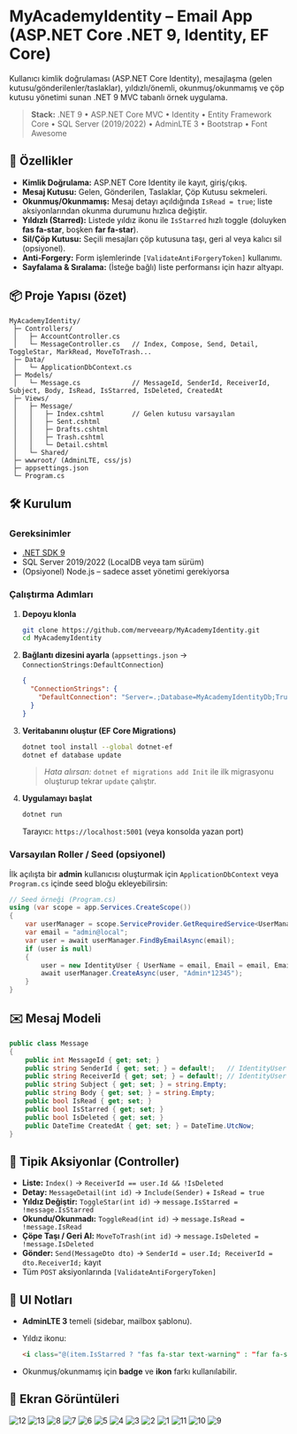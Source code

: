 # MyAcademyIdentity – Email App (ASP.NET Core .NET 9, Identity, EF Core)

Kullanıcı kimlik doğrulaması (ASP.NET Core Identity), mesajlaşma (gelen kutusu/gönderilenler/taslaklar), yıldızlı/önemli, okunmuş/okunmamış ve çöp kutusu yönetimi sunan .NET 9 MVC tabanlı örnek uygulama.

> **Stack:** .NET 9 • ASP.NET Core MVC • Identity • Entity Framework Core • SQL Server (2019/2022) • AdminLTE 3 • Bootstrap • Font Awesome

## 🚀 Özellikler

* **Kimlik Doğrulama:** ASP.NET Core Identity ile kayıt, giriş/çıkış.
* **Mesaj Kutusu:** Gelen, Gönderilen, Taslaklar, Çöp Kutusu sekmeleri.
* **Okunmuş/Okunmamış:** Mesaj detayı açıldığında `IsRead = true`; liste aksiyonlarından okunma durumunu hızlıca değiştir.
* **Yıldızlı (Starred):** Listede yıldız ikonu ile `IsStarred` hızlı toggle (doluyken **fas fa-star**, boşken **far fa-star**).
* **Sil/Çöp Kutusu:** Seçili mesajları çöp kutusuna taşı, geri al veya kalıcı sil (opsiyonel).
* **Anti‑Forgery:** Form işlemlerinde `[ValidateAntiForgeryToken]` kullanımı.
* **Sayfalama & Sıralama:** (İsteğe bağlı) liste performansı için hazır altyapı.

## 📦 Proje Yapısı (özet)

```
MyAcademyIdentity/
 ├─ Controllers/
 │   ├─ AccountController.cs
 │   └─ MessageController.cs   // Index, Compose, Send, Detail, ToggleStar, MarkRead, MoveToTrash...
 ├─ Data/
 │   └─ ApplicationDbContext.cs
 ├─ Models/
 │   └─ Message.cs             // MessageId, SenderId, ReceiverId, Subject, Body, IsRead, IsStarred, IsDeleted, CreatedAt
 ├─ Views/
 │   ├─ Message/
 │   │   ├─ Index.cshtml       // Gelen kutusu varsayılan
 │   │   ├─ Sent.cshtml
 │   │   ├─ Drafts.cshtml
 │   │   ├─ Trash.cshtml
 │   │   └─ Detail.cshtml
 │   └─ Shared/
 ├─ wwwroot/ (AdminLTE, css/js)
 ├─ appsettings.json
 └─ Program.cs
```

## 🛠️ Kurulum

### Gereksinimler

* [.NET SDK 9](https://dotnet.microsoft.com/)
* SQL Server 2019/2022 (LocalDB veya tam sürüm)
* (Opsiyonel) Node.js – sadece asset yönetimi gerekiyorsa

### Çalıştırma Adımları

1. **Depoyu klonla**

   ```bash
   git clone https://github.com/merveearp/MyAcademyIdentity.git
   cd MyAcademyIdentity
   ```
2. **Bağlantı dizesini ayarla** (`appsettings.json` → `ConnectionStrings:DefaultConnection`)

   ```json
   {
     "ConnectionStrings": {
       "DefaultConnection": "Server=.;Database=MyAcademyIdentityDb;Trusted_Connection=True;TrustServerCertificate=True;"
     }
   }
   ```
3. **Veritabanını oluştur (EF Core Migrations)**

   ```bash
   dotnet tool install --global dotnet-ef
   dotnet ef database update
   ```

   > *Hata alırsan:* `dotnet ef migrations add Init` ile ilk migrasyonu oluşturup tekrar `update` çalıştır.
4. **Uygulamayı başlat**

   ```bash
   dotnet run
   ```

   Tarayıcı: `https://localhost:5001` (veya konsolda yazan port)

### Varsayılan Roller / Seed (opsiyonel)

İlk açılışta bir **admin** kullanıcısı oluşturmak için `ApplicationDbContext` veya `Program.cs` içinde seed bloğu ekleyebilirsin:

```csharp
// Seed örneği (Program.cs)
using (var scope = app.Services.CreateScope())
{
    var userManager = scope.ServiceProvider.GetRequiredService<UserManager<IdentityUser>>();
    var email = "admin@local";
    var user = await userManager.FindByEmailAsync(email);
    if (user is null)
    {
        user = new IdentityUser { UserName = email, Email = email, EmailConfirmed = true };
        await userManager.CreateAsync(user, "Admin*12345");
    }
}
```

## ✉️ Mesaj Modeli

```csharp
public class Message
{
    public int MessageId { get; set; }
    public string SenderId { get; set; } = default!;   // IdentityUser FK
    public string ReceiverId { get; set; } = default!; // IdentityUser FK
    public string Subject { get; set; } = string.Empty;
    public string Body { get; set; } = string.Empty;
    public bool IsRead { get; set; }
    public bool IsStarred { get; set; }
    public bool IsDeleted { get; set; }
    public DateTime CreatedAt { get; set; } = DateTime.UtcNow;
}
```

## 🔄 Tipik Aksiyonlar (Controller)

* **Liste:** `Index()` → `ReceiverId == user.Id && !IsDeleted`
* **Detay:** `MessageDetail(int id)` → `Include(Sender)` + `IsRead = true`
* **Yıldız Değiştir:** `ToggleStar(int id)` → `message.IsStarred = !message.IsStarred`
* **Okundu/Okunmadı:** `ToggleRead(int id)` → `message.IsRead = !message.IsRead`
* **Çöpe Taşı / Geri Al:** `MoveToTrash(int id)` → `message.IsDeleted = !message.IsDeleted`
* **Gönder:** `Send(MessageDto dto)` → `SenderId = user.Id; ReceiverId = dto.ReceiverId;` kayıt
* Tüm `POST` aksiyonlarında `[ValidateAntiForgeryToken]`

## 🧩 UI Notları

* **AdminLTE 3** temeli (sidebar, mailbox şablonu).
* Yıldız ikonu:


  ```html
  <i class="@(item.IsStarred ? "fas fa-star text-warning" : "far fa-star text-muted")"></i>
  ```
* Okunmuş/okunmamış için **badge** ve **ikon** farkı kullanılabilir.

## 📸 Ekran Görüntüleri
![12](https://github.com/user-attachments/assets/de927691-c34d-45c9-9fab-3d8c772e25b7)
![13](https://github.com/user-attachments/assets/deb07e99-9c5c-4143-b6fc-03468bfb9e3b)
![8](https://github.com/user-attachments/assets/15c40bad-32dc-44aa-a6d3-7f4d817d6e1e)
![7](https://github.com/user-attachments/assets/18402606-48e1-4d5e-8a3a-f0d5f3d5ccb7)
![6](https://github.com/user-attachments/assets/dadfddbe-483e-43d4-9c9c-da8869ab93f4)
![5](https://github.com/user-attachments/assets/af7795f4-10f9-42cf-b083-a94fb1a4b5ac)
![4](https://github.com/user-attachments/assets/a534ca02-a301-4cbc-b022-a3e562442734)
![3](https://github.com/user-attachments/assets/b2d320a0-eb0e-4572-822e-2a5d1b240e50)
![2](https://github.com/user-attachments/assets/b7f7c89d-b137-41c6-a41b-3fd07d9c69f5)
![1](https://github.com/user-attachments/assets/5e74394d-f1ff-4b77-822b-ded00e05975d)
![11](https://github.com/user-attachments/assets/33f6f07a-fb90-429f-a070-18ae5edca770)
![10](https://github.com/user-attachments/assets/22c25590-117d-467b-89c5-40b93ba450d8)
![9](https://github.com/user-attachments/assets/7870b531-8c01-4949-83dc-b6e1f4591089)

